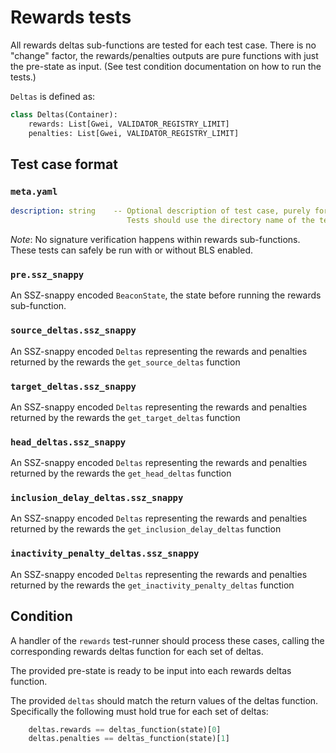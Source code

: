 # Rewards tests

All rewards deltas sub-functions are tested for each test case.
There is no "change" factor, the rewards/penalties outputs are pure functions with just the pre-state as input.
(See test condition documentation on how to run the tests.)

`Deltas` is defined as:
```python
class Deltas(Container):
    rewards: List[Gwei, VALIDATOR_REGISTRY_LIMIT]
    penalties: List[Gwei, VALIDATOR_REGISTRY_LIMIT]
```

## Test case format

### `meta.yaml`

```yaml
description: string    -- Optional description of test case, purely for debugging purposes.
                          Tests should use the directory name of the test case as identifier, not the description.
```

_Note_: No signature verification happens within rewards sub-functions. These
 tests can safely be run with or without BLS enabled.

### `pre.ssz_snappy`

An SSZ-snappy encoded `BeaconState`, the state before running the rewards sub-function.

### `source_deltas.ssz_snappy`

An SSZ-snappy encoded `Deltas` representing the rewards and penalties returned by the rewards the `get_source_deltas` function

### `target_deltas.ssz_snappy`

An SSZ-snappy encoded `Deltas` representing the rewards and penalties returned by the rewards the `get_target_deltas` function

### `head_deltas.ssz_snappy`

An SSZ-snappy encoded `Deltas` representing the rewards and penalties returned by the rewards the `get_head_deltas` function

### `inclusion_delay_deltas.ssz_snappy`

An SSZ-snappy encoded `Deltas` representing the rewards and penalties returned by the rewards the `get_inclusion_delay_deltas` function

### `inactivity_penalty_deltas.ssz_snappy`

An SSZ-snappy encoded `Deltas` representing the rewards and penalties returned by the rewards the `get_inactivity_penalty_deltas` function

## Condition

A handler of the `rewards` test-runner should process these cases, 
 calling the corresponding rewards deltas function for each set of deltas.

The provided pre-state is ready to be input into each rewards deltas function.

The provided `deltas` should match the return values of the
 deltas function. Specifically the following must hold true for each set of deltas:

```python
    deltas.rewards == deltas_function(state)[0]
    deltas.penalties == deltas_function(state)[1]
```
